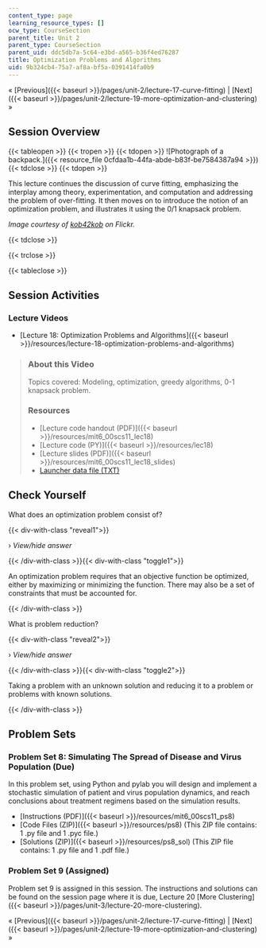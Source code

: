 ```yaml
---
content_type: page
learning_resource_types: []
ocw_type: CourseSection
parent_title: Unit 2
parent_type: CourseSection
parent_uid: ddc5db7a-5c64-e3bd-a565-b36f4ed76287
title: Optimization Problems and Algorithms
uid: 9b324cb4-75a7-af8a-bf5a-0391414fa0b9
---
```


« [Previous]({{< baseurl >}}/pages/unit-2/lecture-17-curve-fitting) | [Next]({{< baseurl >}}/pages/unit-2/lecture-19-more-optimization-and-clustering) »

Session Overview
----------------

{{< tableopen >}}
{{< tropen >}}
{{< tdopen >}}
![Photograph of a backpack.]({{< resource_file 0cfdaa1b-44fa-abde-b83f-be7584387a94 >}})
{{< tdclose >}}
{{< tdopen >}}


This lecture continues the discussion of curve fitting, emphasizing the interplay among theory, experimentation, and computation and addressing the problem of over-fitting. It then moves on to introduce the notion of an optimization problem, and illustrates it using the 0/1 knapsack problem.

_Image courtesy of [kob42kob](http://www.flickr.com/photos/kob42kob/52185287/) on Flickr._


{{< tdclose >}}

{{< trclose >}}

{{< tableclose >}}

Session Activities
------------------

### Lecture Videos

*   [Lecture 18: Optimization Problems and Algorithms]({{< baseurl >}}/resources/lecture-18-optimization-problems-and-algorithms)

> ### About this Video
> 
> Topics covered: Modeling, optimization, greedy algorithms, 0-1 knapsack problem.
> 
> ### Resources
> 
> *   [Lecture code handout (PDF)]({{< baseurl >}}/resources/mit6_00scs11_lec18)
> *   [Lecture code (PY)]({{< baseurl >}}/resources/lec18)
> *   [Lecture slides (PDF)]({{< baseurl >}}/resources/mit6_00scs11_lec18_slides)
> *   [Launcher data file (TXT)](./resolveuid/2b18b8ac90c5566531bd05e327eaebea)

Check Yourself
--------------

What does an optimization problem consist of?

{{< div-with-class "reveal1">}}

› _View/hide answer_

{{< /div-with-class >}}{{< div-with-class "toggle1">}}

An optimization problem requires that an objective function be optimized, either by maximizing or minimizing the function. There may also be a set of constraints that must be accounted for.

{{< /div-with-class >}}

What is problem reduction?

{{< div-with-class "reveal2">}}

› _View/hide answer_

{{< /div-with-class >}}{{< div-with-class "toggle2">}}

Taking a problem with an unknown solution and reducing it to a problem or problems with known solutions.

{{< /div-with-class >}}

Problem Sets
------------

### Problem Set 8: Simulating The Spread of Disease and Virus Population (Due)

In this problem set, using Python and pylab you will design and implement a stochastic simulation of patient and virus population dynamics, and reach conclusions about treatment regimens based on the simulation results.

*   [Instructions (PDF)]({{< baseurl >}}/resources/mit6_00scs11_ps8)
*   [Code Files (ZIP)]({{< baseurl >}}/resources/ps8) (This ZIP file contains: 1 .py file and 1 .pyc file.)
*   [Solutions (ZIP)]({{< baseurl >}}/resources/ps8_sol) (This ZIP file contains: 1 .py file and 1 .pdf file.)

### Problem Set 9 (Assigned)

Problem set 9 is assigned in this session. The instructions and solutions can be found on the session page where it is due, Lecture 20 [More Clustering]({{< baseurl >}}/pages/unit-3/lecture-20-more-clustering).

« [Previous]({{< baseurl >}}/pages/unit-2/lecture-17-curve-fitting) | [Next]({{< baseurl >}}/pages/unit-2/lecture-19-more-optimization-and-clustering) »